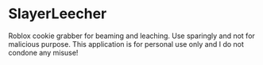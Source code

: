 # SlayerLeecher
Roblox cookie grabber for beaming and leaching. Use sparingly and not for malicious purpose. This application is for personal use only and I do not condone any misuse!

